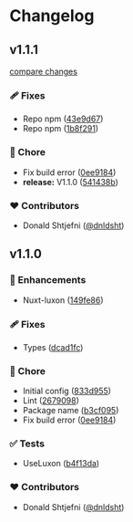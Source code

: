 # Changelog


## v1.1.1

[compare changes](https://github.com/dnldsht/nuxt-luxon/compare/v1.1.0...v1.1.1)

### 🩹 Fixes

- Repo npm ([43e9d67](https://github.com/dnldsht/nuxt-luxon/commit/43e9d67))
- Repo npm ([1b8f291](https://github.com/dnldsht/nuxt-luxon/commit/1b8f291))

### 🏡 Chore

- Fix build error ([0ee9184](https://github.com/dnldsht/nuxt-luxon/commit/0ee9184))
- **release:** V1.1.0 ([541438b](https://github.com/dnldsht/nuxt-luxon/commit/541438b))

### ❤️ Contributors

- Donald Shtjefni ([@dnldsht](https://github.com/dnldsht))

## v1.1.0


### 🚀 Enhancements

- Nuxt-luxon ([149fe86](https://github.com/dnldsht/nuxt-luxon/commit/149fe86))

### 🩹 Fixes

- Types ([dcad1fc](https://github.com/dnldsht/nuxt-luxon/commit/dcad1fc))

### 🏡 Chore

- Initial config ([833d955](https://github.com/dnldsht/nuxt-luxon/commit/833d955))
- Lint ([2679098](https://github.com/dnldsht/nuxt-luxon/commit/2679098))
- Package name ([b3cf095](https://github.com/dnldsht/nuxt-luxon/commit/b3cf095))
- Fix build error ([0ee9184](https://github.com/dnldsht/nuxt-luxon/commit/0ee9184))

### ✅ Tests

- UseLuxon ([b4f13da](https://github.com/dnldsht/nuxt-luxon/commit/b4f13da))

### ❤️ Contributors

- Donald Shtjefni ([@dnldsht](https://github.com/dnldsht))

